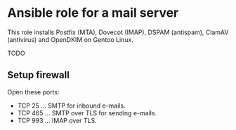 Ansible role for a mail server
==============================

This role installs Postfix (MTA), Dovecot (IMAP), DSPAM (antispam), ClamAV (antivirus) and OpenDKIM on Gentoo Linux.

TODO

Setup firewall
--------------

Open these ports:

*  TCP 25 ... SMTP for inbound e-mails.
*  TCP 465 ... SMTP over TLS for sending e-mails.
*  TCP 993 ... IMAP over TLS.
